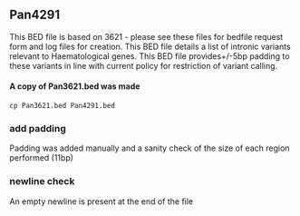 ## Pan4291
This BED file is based on 3621 - please see these files for bedfile request form and log files for creation.
This BED file details a list of intronic variants relevant to Haematological genes.
This BED file provides+/-5bp padding to these variants in line with current policy for restriction of variant calling.

#### A copy of Pan3621.bed was made
`cp Pan3621.bed Pan4291.bed`

### add padding
Padding was added manually and a sanity check of the size of each region performed (11bp)


### newline check
An empty newline is present at the end of the file
